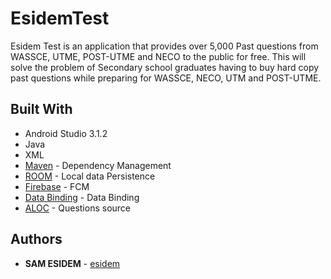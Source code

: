 # EsidemTest
Esidem Test is an application that provides over 5,000 Past questions from WASSCE, UTME,
POST-UTME and NECO to the public for free. This will solve the problem of Secondary school
graduates having to buy hard copy past questions while preparing for WASSCE, NECO, UTM
and POST-UTME.

## Built With
  * Android Studio 3.1.2
  * Java
  * XML
  * [Maven](https://maven.apache.org/) - Dependency Management
  * [ROOM](https://developer.android.com/topic/libraries/architecture/room) - Local data Persistence 
  * [Firebase](https://console.firebase.google.com/) - FCM
  * [Data Binding](https://developer.android.com/topic/libraries/data-binding/) - Data Binding
  * [ALOC](https://questions.aloc.ng/) - Questions source
  
  ## Authors

* **SAM ESIDEM** - [esidem](https://github.com/esidem)
